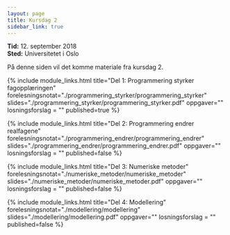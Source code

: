 ```yaml
---
layout: page
title: Kursdag 2
sidebar_link: true
---
```

**Tid:** 12. september 2018  
**Sted:** Universitetet i Oslo

På denne siden vil det komme materiale fra kursdag 2. 

{% include module_links.html 
title="Del 1: Programmering styrker fagopplæringen" 
forelesningsnotat="./programmering_styrker/programmering_styrker" 
slides="./programmering_styrker/programmering_styrker.pdf" 
oppgaver=""
losningsforslag = ""
published=true
%}


{% include module_links.html 
title="Del 2: Programmering endrer realfagene" 
forelesningsnotat="./programmering_endrer/programmering_endrer" 
slides="./programmering_endrer/programmering_endrer.pdf" 
oppgaver=""
losningsforslag = ""
published=false
%}


{% include module_links.html 
title="Del 3: Numeriske metoder" 
forelesningsnotat="./numeriske_metoder/numeriske_metoder" 
slides="./numeriske_metoder/numeriske_metoder.pdf" 
oppgaver=""
losningsforslag = ""
published=false
%}


{% include module_links.html 
title="Del 4: Modellering" 
forelesningsnotat="./modellering/modellering" 
slides="./modellering/modellering.pdf" 
oppgaver=""
losningsforslag = ""
published=false
%}

